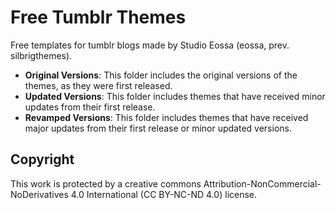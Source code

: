 # Free Tumblr Themes
Free templates for tumblr blogs made by Studio Eossa (eossa, prev. silbrigthemes).

<ul>
<li><b>Original Versions</b>: This folder includes the original versions of the themes, as they were first released.</li>
<li><b>Updated Versions</b>: This folder includes themes that have received minor updates from their first release.</li>
<li><b>Revamped Versions</b>: This folder includes themes that have received major updates from their first release or minor updated versions.</li>
</ul>

<h2>Copyright</h2>
This work is protected by a creative commons Attribution-NonCommercial-NoDerivatives 4.0 International (CC BY-NC-ND 4.0) license.
